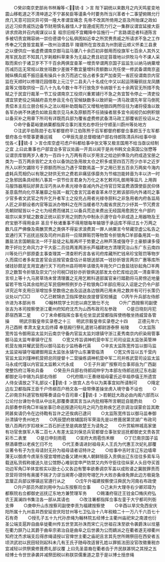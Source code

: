<!-- { "loadSidebar": true } -->
　　○癸卯南京吏部尚书林瀚等＜锍-釒＞言  陛下嗣统以来数月之内天鸣星变地震山移乾道之不清坤道之不宁甚矣臣等谨条今时要务所当兴革者十二事望俯赐允行庶几天意可回灾异可弭一隆大孝谓宜痛念  先帝不改其所倚用之臣及所贻谋之政如远近习抑贵戚饬边备节财用慎名器惜人才皆遵成宪而力行之一集群议谓宜延接大臣讲求庶政并召内阁谋议以复  祖宗旧规不宜輙降中旨施行一广言路谓迩者科道陈言多被切责宜赐容纳一崇俭德谓今公私俱困如近幸之所赏赉贵戚之所请求不急之工作传奉之冗食皆宜裁革一改州治谓昌平  陵寝所在宜改县为州割密云顺义怀柔三县隶之以便供应一省虚费谓南京御马监马骡八十余匹初非御用而役旗军七百余人其外又用军民及匠不知其几岁耗粮料草束多为无益之费且初定苜蓿地以供牧马今不课人采取而索价于诸卫岁不下千百余两俱宜查革一增贡举谓两京国子监监生以纳马纳粟增历减历迄无常规以致坐班数少差拨不敷宜量增科贡额数以充任使一修武备谓南京盗贼纵横兵威不振旧虽有操兵十余万而逃亡役占者多宜严加查究一省匠役谓南京内官监在天顺时以修理花园借取上元江宁二县夫八十名成化中又以起运筛簸铜丝龙凤膳盒等又借取供役一百八十九名今数十年不行放免岁令纳银千五十余两官无所措不免赋之于民宜行裁革一节工役谓南京工役烦兴重累铺行不急之务宜暂令停止一清吏役谓宜禁吏役之隔越府县充参且无令在官候缺数多以致奸毙一清马政谓先年官马倒死责偿本主后立朋合桩头之法以相补助既每匹又增租地银四两然往往为诸将侵渔以致各军办纳不休逋负如故且南京见马未及原额而不任骑操者居多宜令阅视仍如例积银以备买补之用章下所司有详既而兵部为覆省虚费修武备清马政工部覆省匠役诏从之
　　○命守备葛峪堡纳粟都指挥佥事刘淮充右参将分守顺圣川蔚州等处地方
　　○注武平伯陈勋于右军都督府平江伯陈熊于后军都督府都督佥事颜玉于左军都督府各佥书管事更番巡城
　　○甲辰先是总督粮储户部右侍郎陈清兵科给事中徐忱各＜锍-釒＞言仓库空虚可虑户科都给事中张文等又极言国用不给当亟议经制之宜  上曰此重事也户部宜会多官议处画一开具以闻于是尚书韩文会英国公张懋等议谓京库银两岁入者为一百四十九万两有奇以岁用言之给边折俸及内府成造宝册之类为一百万两余皆贮之太仓以备饷边急用故太仓之积多或至四百万而少亦半之近岁所入以积欠蠲除亏于原额而所出乃遇于常数焉盖一岁之用已至五百余万两矣今海内虚耗兵荒相仍以有限之财供无穷之费若非痛惩侈靡务为节缩岂能转啬为丰以济一时之急邪因条具经制八事其一崇节俭言君身为万化之本乞敕司礼御用等监凡  上用舆马服饰器用玩好屏去淫巧务从朴素光禄寺查减内外近侍官日常滥费酒馔使臣民仰体  圣意翕然向化尽革屠靡之俗其一裁冗食言冗滥者查革未尽乞敕该部将内外诸司之事少官多者文武官之传升乞升者军士之投充占用者光禄寺厨料之非急用者内府各监局人匠之非额设者内官等监派办物料之在所当缓者尽为裁省庶民力少纾其一节冗费言  先朝财赋皆以十之七为经费而储其三以备兵荒迩来费出无经国用愈困乞令户部约  祖宗以来岁赋之数查正统以前岁用之则酌为中制永示遵守自今非成造上用器物及王府宝册不得用金非  圣旦千秋诸重事不得用银每年输银于承运库不得过五十万两之数凡庄严佛像及斋醮赏赉之类俱不得妄求浪费其一罪人纳粟言今帑藏空虚公私告之宜通行天下巡抚巡按及司府州县将一应赎罪赃罚等物暂令折银角□羊部备用其一处置盐法言国朝盐法一坏于盐徒之私贩再坏于势要之占种芦荡或强夺于土豪额课多侵欺于奸灶乞命风力才干大臣二员往两淮两浙长芦福建地方清理究治山东广东云南四川等处行户部原委主事查理其一清查积朽言各省司府库藏所贮钱帛珍宝赃罚等物岁久而腐烂者多矣宜差官会巡按官查盘估计易银送部其一钱钞折银言两京广惠等库所储钱钞颇足支用宜通行天下司府州县将明年该徵先年拖欠户口食盐钱钞起角□羊两京之数暂令折银及崇文门分司税□钱钞亦折银俱送部发太仓贮库给边其一清查草场言坝上等十九马房草场未曾清理置之无用乞敕科道部属官亲行踏勘将马房傍近地量留若干牧马其余给附近军民佃种照例岁办子粒银角□羊部应用议入诏是之仍令户部详究近年支用日渐增加多至数倍之由及运送各边银两已用未用之数并有可行长策仍议处以门□□
　　○乙已敕锦衣卫指挥使赵良提督官校捕盗　○丙午升兵部左侍郎许进为本部尚书
　　○翰林院学士刘忠以病乞致仕不允
　　○升广西按察司副使张吉为本司按察使浙江衢州府知府沈杰为山西布政司左参政
　　○是日晓刻月犯昴宿西第二星
　　○丁未命都指挥佥事毛伦坐显武营都指挥使杨敬坐扬威营各管操
　　明武宗毅皇帝实录卷之十三
　明武宗毅皇帝实录卷之十四
　　正德元年六月己酉朔  孝肃太皇太后终禫  奉慈殿行祭礼遣驸马都尉游泰祭  裕陵
　　○太监陈宽传旨令御用监太监刘云南京守备内官监太监刘璟镇守浙江麦秀南京内织染局管事御马监太监岑章镇守辽东
　　○宽又传旨调神机营中军三司司设监太监张英管神机营左掖并耀武营而以御马监右少监杨春代英
　　○辛亥太监陈宽传旨以御马监太监梁裕镇守福建御用监太监张永镇守山东兼管临清
　　○宽又传旨以五千营内官监太监刘瑾神机营把总同提督十二营操练调神机营中军二司并练武营司设监太监马永成代瑾以内官监太监赖义代永成
　　○壬子升湖广按察司佥事郑岳为广西副使整饬府江等处兵备
　　○癸丑升兵部右侍郎阎仲宇为本部左侍郎巡抚辽东右副都御史马中锡为兵部右侍郎
　　○代府隰川王奏继祖母霍氏近卒祖恭僖王所遗宫人侍女请放之下礼部议＜锍-釒＞放宫人古今以为美事宜如所请制可
　　○降定边左卫都指挥王臣千户佟纲百户杨文各一级带俸差操坐虏入境守备不设也
　　○乙卯南京科道官牧相等奏请自今百司章＜锍-釒＞若朝廷大政必由内阁六部而以公论付台谏勿令径从中出礼部覆奏谓其言当从内批相等所言朝廷自能酌处
　　○兵部奏参将角□羊端坐事已命巡按逮问旬月之间乃忽称疾乞还京调治误蒙俞旨其欺罔甚矣请仍令在边待鞫有旨许之还俟病已逮问
　　○太监陈宽传旨以御马监奉御孙清镇守贵州地方
　　○丙辰楚府故辅国将军荣濲先是以修葺居第贷湖广布政司银八百两约岁扣禄米二百石折还至是病故楚王为请免之
　　○升赏榆林城高家堡有功官舍旗军人等二百七人有差太监刘保总兵官都督佥事张安巡抚都御史文贵各赏彩币二表里
　　○是日申刻雨雹
　　○宣府大雨雹伤禾稼
　　○丁巳南京国子监祭酒章懋以老疾乞归不允
　　○代王奏请进封祖母夫人王氏为代惠王次妃礼部覆议著令有子为生母请封无孙为祖母请者诏特许之
　　○给事中吉时言辽东边墙卑薄无以御虏今虏渐东侵宜增修边备又建州夷人朝鲜陪臣入贡俱出辽东往往多索车马载送私货假称接送久驻公馆野心难驯宜申严防禁又内外守臣往往纵家人头目夺买首功边军角□羊体宜核实以励士心又各边有警率欲奏调京军盖以成败诿之冀脱罪责而京营将领恃有奥援不揣才力谬当阃寄小捷则夸翊乞升大败亦夤缘免罪此边方极毙急宜厘正兵部议移镇巡官遵行从之
　　○戊午升福建按察使汪舜民为河南右布政使
　　○升户部员外郎刘用中为山东按察司佥事
　　○己未升大理寺右少卿邓璋为都察院右佥都御史巡抚辽东地方兼赞理军务
　　○赐潘府宿迁王铨金□脩庆府弘农王寘澜四书集注各一部从其请也
　　○改注署都指挥佥事左銮于大宁都司列衘支俸
　　○庚申升山东按察司副使李贡为福建按察使
　　○辛酉以旱灾免西安庆阳所属十九州县并西安延安庆阳甘州等七卫弘治十八年税粮二十一万八千六百七十石有奇
　　○授孔子五十九代孙彦绳为翰林院五经博士主衢州庙祀宋之南渡也衍圣公端支扈跸自曲阜徙衢州传五世至其孙洙而宋亡元世祖召洙至欲令袭爵洙以坟墓在衢力辞乃让其爵于曲阜宗弟治自是曲阜之后世袭为公而嫡派之在衢者遂无禄衢州知府沈杰求端支后得彦绳请授以官俾世主衢之庙祀且言其先世所赐祭田在西安者五顷洪武初以民田轻则起科未几有王氏子随母改适冒孔姓以罪抵法田没官改徵重税亦宜减轻以供祭奠修葺费礼部议覆  上曰先圣苗裔在衢者齿于齐民朕甚悯之其授之五经博士令世世承袭并减祭田税以称朕崇儒重道之意于是以博士授彦绳
